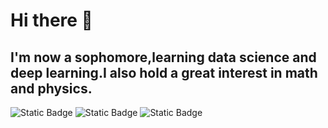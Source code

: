 # Hi there 👋
## I'm now a sophomore,learning data science and deep learning.I also hold a great interest in math and physics.
![Static Badge](https://img.shields.io/badge/:badgeContent)
![Static Badge](https://img.shields.io/badge/:Neural%20Network)
![Static Badge](https://img.shields.io/badge/:C)

<!--
**xiaoming0708/xiaoming0708** is a ✨ _special_ ✨ repository because its `README.md` (this file) appears on your GitHub profile.

Here are some ideas to get you started:

- 🔭 I’m currently working on ...
- 🌱 I’m currently learning ...
- 👯 I’m looking to collaborate on ...
- 🤔 I’m looking for help with ...
- 💬 Ask me about ...
- 📫 How to reach me: ...
- 😄 Pronouns: ...
- ⚡ Fun fact: ...
-->
